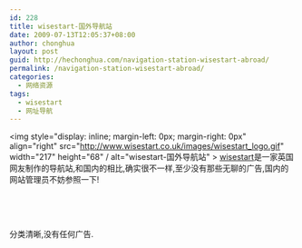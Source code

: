```yaml
---
id: 228
title: wisestart-国外导航站
date: 2009-07-13T12:05:37+08:00
author: chonghua
layout: post
guid: http://hechonghua.com/navigation-station-wisestart-abroad/
permalink: /navigation-station-wisestart-abroad/
categories:
  - 网络资源
tags:
  - wisestart
  - 网址导航
---
```

<img style="display: inline; margin-left: 0px; margin-right: 0px" align="right" src="http://www.wisestart.co.uk/images/wisestart_logo.gif" width="217" height="68" / alt="wisestart-国外导航站" > <a href="http://www.wisestart.co.uk" target="_blank">wisestart</a>是一家英国网友制作的导航站,和国内的相比,确实很不一样,至少没有那些无聊的广告,国内的网站管理员不妨参照一下!

<!--more-->

&#160;

&#160;</p> 

分类清晰,没有任何广告.

